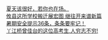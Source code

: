  
[夏天该很好，若你也在场。](http://www.dianyue.me/archives/894/c4zxhw6fi7jvlsea/)  
[攸县这所学校搬迁展宏图 继往开来谱新篇](http://www.dianyue.me/archives/798/o7toe0qc9ocjcmtv/)  
[暑期安全提示36条，条条要牢记！](http://www.dianyue.me/archives/934/8h47b38kffbasm9y/)  
[丫江桥曾佳台的这位高考生,人穷志不穷!](http://www.dianyue.me/archives/706/vipzc988iymlaj5i/)